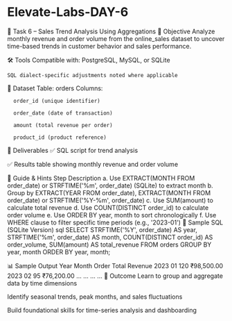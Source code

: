 # Elevate-Labs-DAY-6
📘 Task 6 – Sales Trend Analysis Using Aggregations
🧠 Objective
    Analyze monthly revenue and order volume from the online_sales dataset to uncover time-based trends in customer behavior and sales performance.

🛠️ Tools
    Compatible with: PostgreSQL, MySQL, or SQLite
  
    SQL dialect-specific adjustments noted where applicable

📂 Dataset
      Table: orders Columns:

      order_id (unique identifier)
    
      order_date (date of transaction)

      amount (total revenue per order)

      product_id (product reference)

📄 Deliverables
  ✅ SQL script for trend analysis

  ✅ Results table showing monthly revenue and order volume

🧭 Guide & Hints
  Step	Description
    a.	Use EXTRACT(MONTH FROM order_date) or STRFTIME('%m', order_date) (SQLite) to extract month
    b.	Group by EXTRACT(YEAR FROM order_date), EXTRACT(MONTH FROM order_date) or STRFTIME('%Y-%m', order_date)
    c.	Use SUM(amount) to calculate total revenue
    d.	Use COUNT(DISTINCT order_id) to calculate order volume
    e.	Use ORDER BY year, month to sort chronologically
    f.	Use WHERE clause to filter specific time periods (e.g., '2023-01')
🧪 Sample SQL (SQLite Version)
        sql
        SELECT
        STRFTIME('%Y', order_date) AS year,
        STRFTIME('%m', order_date) AS month,
        COUNT(DISTINCT order_id) AS order_volume,
        SUM(amount) AS total_revenue
        FROM orders
        GROUP BY year, month
        ORDER BY year, month;
     
📊 Sample Output
    Year	Month	Order Total Revenue
    2023	01	   120	₹98,500.00
    2023	02	    95	₹76,200.00
...	...	...	...
🎯 Outcome
Learn to group and aggregate data by time dimensions

Identify seasonal trends, peak months, and sales fluctuations

Build foundational skills for time-series analysis and dashboarding
